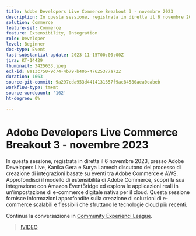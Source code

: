 ```yaml
---
title: Adobe Developers Live Commerce Breakout 3 - novembre 2023
description: In questa sessione, registrata in diretta il 6 novembre 2023, presso Adobe Developers Live, Kanika Gera e Surya Lamech discutono del processo di creazione di integrazioni basate su eventi tra Adobe Commerce e AWS. Approfondisci il modello di estensibilità di Adobe Commerce, scopri la sua integrazione con Amazon EventBridge ed esplora le applicazioni reali in un’impostazione di e-commerce digitale nativa per il cloud. Questa sessione fornisce informazioni approfondite sulla creazione di soluzioni di e-commerce scalabili e flessibili che sfruttano le tecnologie cloud più recenti.
solution: Commerce
feature-set: Commerce
feature: Extensibility, Integration
role: Developer
level: Beginner
doc-type: Event
last-substantial-update: 2023-11-15T00:00:00Z
jira: KT-14429
thumbnail: 3425633.jpeg
exl-id: 8a13c750-9d74-4b79-b406-47625377a722
duration: 1663
source-git-commit: 9a297cda953d4414131657f9ac84580aea0eabeb
workflow-type: tm+mt
source-wordcount: '162'
ht-degree: 0%

---
```


# Adobe Developers Live Commerce Breakout 3 - novembre 2023

In questa sessione, registrata in diretta il 6 novembre 2023, presso Adobe Developers Live, Kanika Gera e Surya Lamech discutono del processo di creazione di integrazioni basate su eventi tra Adobe Commerce e AWS. Approfondisci il modello di estensibilità di Adobe Commerce, scopri la sua integrazione con Amazon EventBridge ed esplora le applicazioni reali in un’impostazione di e-commerce digitale nativa per il cloud. Questa sessione fornisce informazioni approfondite sulla creazione di soluzioni di e-commerce scalabili e flessibili che sfruttano le tecnologie cloud più recenti.

Continua la conversazione in [Community Experienci League](https://adobe.ly/3ts1NW5).

>[!VIDEO](https://video.tv.adobe.com/v/3425633/?learn=on)
